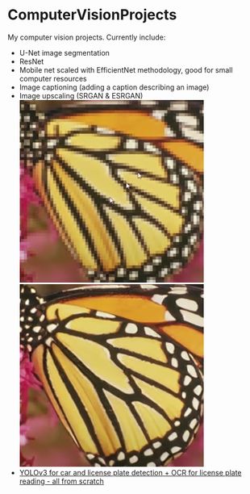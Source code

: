 # ComputerVisionProjects
My computer vision projects.
Currently include:

- U-Net image segmentation
- ResNet
- Mobile net scaled with EfficientNet methodology, good for small computer resources
- Image captioning (adding a caption describing an image)
- Image upscaling (SRGAN & ESRGAN)
![butterfly](./image_upscaling/results/butterfly.png "Butterfly") ![butterfly upscaled](./image_upscaling/results/butterfly_upscaled.png "Upscaled butterfly")
- [YOLOv3 for car and license plate detection + OCR for license plate reading - all from scratch](https://github.com/JolaKl/soft_kompjuting)
